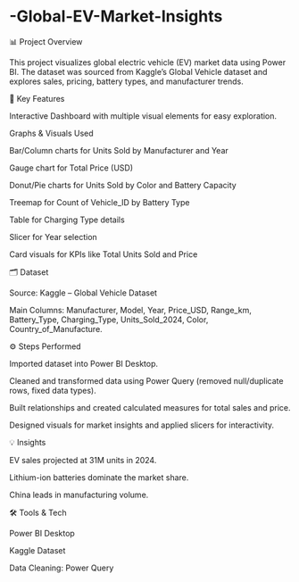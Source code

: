 # -Global-EV-Market-Insights

📊 Project Overview

This project visualizes global electric vehicle (EV) market data using Power BI.
The dataset was sourced from Kaggle’s Global Vehicle dataset and explores sales, pricing, battery types, and manufacturer trends.

🔑 Key Features

Interactive Dashboard with multiple visual elements for easy exploration.

Graphs & Visuals Used

Bar/Column charts for Units Sold by Manufacturer and Year

Gauge chart for Total Price (USD)

Donut/Pie charts for Units Sold by Color and Battery Capacity

Treemap for Count of Vehicle_ID by Battery Type

Table for Charging Type details

Slicer for Year selection

Card visuals for KPIs like Total Units Sold and Price

🗂 Dataset

Source: Kaggle – Global Vehicle Dataset

Main Columns: Manufacturer, Model, Year, Price_USD, Range_km, Battery_Type, Charging_Type, Units_Sold_2024, Color, Country_of_Manufacture.

⚙️ Steps Performed

Imported dataset into Power BI Desktop.

Cleaned and transformed data using Power Query (removed null/duplicate rows, fixed data types).

Built relationships and created calculated measures for total sales and price.

Designed visuals for market insights and applied slicers for interactivity.


💡 Insights

EV sales projected at 31M units in 2024.

Lithium-ion batteries dominate the market share.

China leads in manufacturing volume.

🛠 Tools & Tech

Power BI Desktop

Kaggle Dataset

Data Cleaning: Power Query
